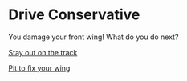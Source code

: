 # Drive Conservative
You damage your front wing! What do you do next?

[Stay out on the track](situations/stayout.md)

[Pit to fix your wing](situations/pit1.md)
